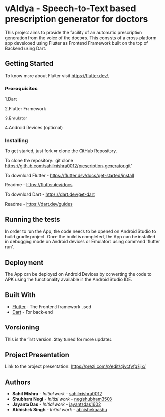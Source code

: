 # vAIdya - Speech-to-Text based prescription generator for doctors

This project aims to provide the facility of an automatic prescription generation from the voice of the doctors. This consists of a cross-platform app developed using Flutter as Frontend Framework built on the top of Backend using Dart.

## Getting Started       

To know more about Flutter visit <https://flutter.dev/.>

### Prerequisites

1.Dart

2.Flutter Framework

3.Emulator

4.Android Devices (optional)

### Installing

To get started, just fork or clone the GitHub Repository.

To clone the repository: 'git clone <https://github.com/sahilmishra0012/prescription-generator.git>'

To download Flutter - <https://flutter.dev/docs/get-started/install>

Readme - <https://flutter.dev/docs>

To download Dart - <https://dart.dev/get-dart>

Readme - <https://dart.dev/guides>

## Running the tests

In order to run the App, the code needs to be opened on Android Studio to build gradle project.
Once the build is completed, the App can be installed in debugging mode on Android devices or Emulators using command 'flutter run'.

## Deployment

The App can be deployed on Android Devices by converting the code to APK using the functionality available in the Android Studio IDE.

## Built With

* [Flutter](https://flutter.dev/docs) - The Frontend framework used
* [Dart](https://dart.dev/guides) - For back-end

## Versioning

This is the first version. Stay tuned for more updates.

## Project Presentation

Link to the project presentation: <https://prezi.com/p/edit/4jvcfyfg2jix/>

## Authors

* **Sahil Mishra** - *Initial work* - [sahilmishra0012](https://github.com/sahilmishra0012)
* **Shubham Negi** - *Initial work* - [negishubham3503](https://github.com/negishubham3503)
* **Jayanta Das** - *Initial work* - [jayantadas1602](https://github.com/jayantadas1602)
* **Abhishek Singh** - *Initial work* - [abhishekaashu](https://github.com/abhishekaashu)
